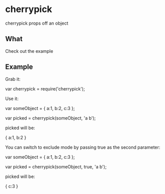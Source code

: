 cherrypick
==========

cherrypick props off an object

## What

Check out the example

## Example

Grab it:

  var cherrypick = require('cherrypick');
  
Use it:

  var someObject = {
      a:1,
      b:2,
      c:3
    };
    
  var picked = cherrypick(someObject, 'a b');
  
picked will be:

  {
      a:1,
      b:2
  }
  
You can switch to exclude mode by passing true as the second parameter:

  var someObject = {
      a:1,
      b:2,
      c:3
    };
    
  var picked = cherrypick(someObject, true, 'a b');
  
picked will be:

  {
      c:3
  }
